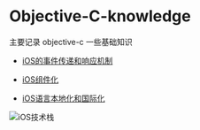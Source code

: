 # Objective-C-knowledge
主要记录 objective-c 一些基础知识

- [iOS的事件传递和响应机制](https://github.com/Germtao/Objective-C-knowledge/tree/master/%E4%BA%8B%E4%BB%B6%E4%BC%A0%E9%80%92%E5%92%8C%E5%93%8D%E5%BA%94%E6%9C%BA%E5%88%B6)

- [iOS组件化](https://github.com/Germtao/Objective-C-knowledge/tree/master/iOS%E7%BB%84%E4%BB%B6%E5%8C%96)

- [iOS语言本地化和国际化](https://github.com/Germtao/Objective-C-knowledge/tree/master/iOS%E8%AF%AD%E8%A8%80%E6%9C%AC%E5%9C%B0%E5%8C%96%E5%92%8C%E5%9B%BD%E9%99%85%E5%8C%96)

![iOS技术栈](/Users/tao/Desktop/iOS技术栈.png)
